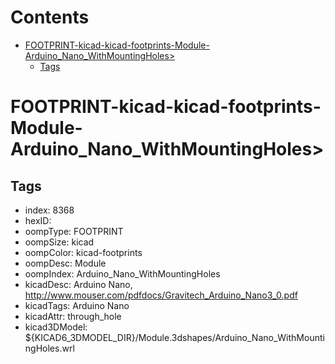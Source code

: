 



Contents
========

* [FOOTPRINT-kicad-kicad-footprints-Module-Arduino_Nano_WithMountingHoles>](#footprint-kicad-kicad-footprints-module-arduino_nano_withmountingholes)
	* [Tags](#tags)

# FOOTPRINT-kicad-kicad-footprints-Module-Arduino_Nano_WithMountingHoles>

## Tags

- index: 8368
- hexID: 
- oompType: FOOTPRINT
- oompSize: kicad
- oompColor: kicad-footprints
- oompDesc: Module
- oompIndex: Arduino_Nano_WithMountingHoles
- kicadDesc: Arduino Nano, http://www.mouser.com/pdfdocs/Gravitech_Arduino_Nano3_0.pdf
- kicadTags: Arduino Nano
- kicadAttr: through_hole
- kicad3DModel: ${KICAD6_3DMODEL_DIR}/Module.3dshapes/Arduino_Nano_WithMountingHoles.wrl

